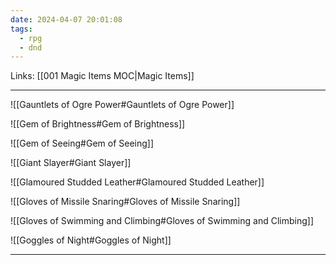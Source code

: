 ```yaml
---
date: 2024-04-07 20:01:08
tags:
  - rpg
  - dnd
---
```

Links: [[001 Magic Items MOC|Magic Items]]

---

![[Gauntlets of Ogre Power#Gauntlets of Ogre Power]]

![[Gem of Brightness#Gem of Brightness]]

![[Gem of Seeing#Gem of Seeing]]

![[Giant Slayer#Giant Slayer]]

![[Glamoured Studded Leather#Glamoured Studded Leather]]

![[Gloves of Missile Snaring#Gloves of Missile Snaring]]

![[Gloves of Swimming and Climbing#Gloves of Swimming and Climbing]]

![[Goggles of Night#Goggles of Night]]

---